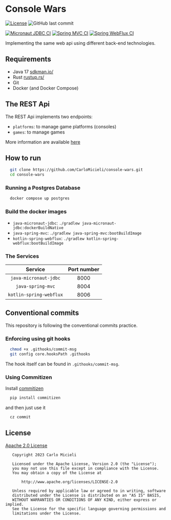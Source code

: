 # Console Wars

[![License](https://img.shields.io/badge/License-Apache%202.0-blue.svg)](https://opensource.org/licenses/Apache-2.0)
![GitHub last commit](https://img.shields.io/github/last-commit/CarloMicieli/console-wars)

[![Micronaut JDBC CI](https://github.com/CarloMicieli/console-wars/actions/workflows/java-micronaut-jdbc-ci.yaml/badge.svg)](https://github.com/CarloMicieli/console-wars/actions/workflows/java-micronaut-jdbc-ci.yaml)
[![Spring MVC CI](https://github.com/CarloMicieli/console-wars/actions/workflows/java-spring-mvc-ci.yaml/badge.svg)](https://github.com/CarloMicieli/console-wars/actions/workflows/java-spring-mvc-ci.yaml)
[![Spring WebFlux CI](https://github.com/CarloMicieli/console-wars/actions/workflows/kotlin-spring-webflux-ci.yaml/badge.svg)](https://github.com/CarloMicieli/console-wars/actions/workflows/kotlin-spring-webflux-ci.yaml)

Implementing the same web api using different back-end technologies.

## Requirements

* Java 17 [sdkman.io/](https://sdkman.io/)
* Rust [rustup.rs/](https://rustup.rs/)
* Git
* Docker (and Docker Compose)

## The REST Api

The REST Api implements two endpoints:

* `platforms`: to manage game platforms (consoles)
* `games`: to manage games

More information are available [here](_http/README.markdown)

## How to run

```bash
  git clone https://github.com/CarloMicieli/console-wars.git
  cd console-wars
```

### Running a Postgres Database

```bash
  docker compose up postgres
```  

### Build the docker images

* `java-micronaut-jdbc`: `./gradlew java-micronaut-jdbc:dockerBuildNative`
* `java-spring-mvc`: `./gradlew java-spring-mvc:bootBuildImage`
* `kotlin-spring-webflux`: `./gradlew kotlin-spring-webflux:bootBuildImage`

### The Services

|        Service	         | Port number |
|:-----------------------:|:-----------:|
|  `java-micronaut-jdbc`  |    8000     | 
|    `java-spring-mvc`    |    8004     | 
| `kotlin-spring-webflux` |    8006     | 

## Conventional commits

This repository is following the conventional commits practice.

### Enforcing using git hooks

```bash
  chmod +x .githooks/commit-msg
  git config core.hooksPath .githooks
```

The hook itself can be found in `.githooks/commit-msg`.

### Using Commitizen

Install [commitizen](https://github.com/commitizen-tools/commitizen)

```bash
  pip install commitizen
```

and then just use it

```bash
  cz commit
```

## License

[Apache 2.0 License](https://choosealicense.com/licenses/apache-2.0/)

```
   Copyright 2023 Carlo Micieli

   Licensed under the Apache License, Version 2.0 (the "License");
   you may not use this file except in compliance with the License.
   You may obtain a copy of the License at

       http://www.apache.org/licenses/LICENSE-2.0

   Unless required by applicable law or agreed to in writing, software
   distributed under the License is distributed on an "AS IS" BASIS,
   WITHOUT WARRANTIES OR CONDITIONS OF ANY KIND, either express or implied.
   See the License for the specific language governing permissions and
   limitations under the License.
```
